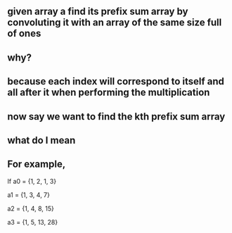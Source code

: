 ## given array a find its prefix sum array by convoluting it with an array of the same size full of ones

## why?

## because each index will correspond to itself and all after it when performing the multiplication

## now say we want to find the kth prefix sum array 

## what do I mean

## For example,

If  a0 = {1, 2, 1, 3}

a1  = {1, 3, 4, 7}
    
a2 = {1, 4, 8, 15}

a3 = {1, 5, 13, 28}  
